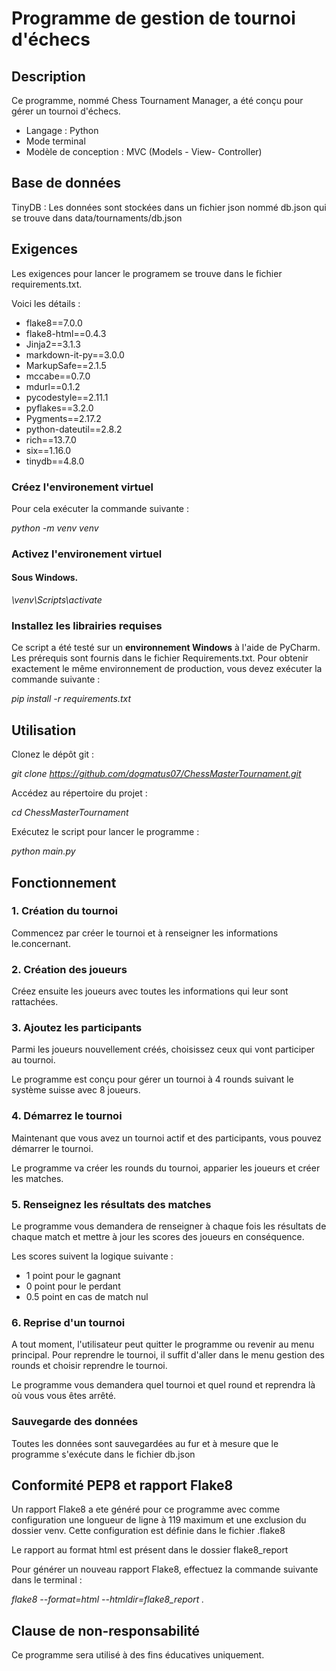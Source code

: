 # Programme de gestion de tournoi d'échecs 

## Description
Ce programme, nommé  Chess Tournament Manager, a été conçu pour gérer un tournoi d'échecs.

+ Langage : Python
+ Mode terminal
+ Modèle de conception : MVC (Models - View- Controller)

## Base de données
TinyDB : Les données sont stockées dans un fichier json nommé db.json qui se trouve dans data/tournaments/db.json

## Exigences

Les exigences pour lancer le programem se trouve dans le fichier requirements.txt. 

Voici les détails : 

+ flake8==7.0.0
+ flake8-html==0.4.3
+ Jinja2==3.1.3
+ markdown-it-py==3.0.0
+ MarkupSafe==2.1.5
+ mccabe==0.7.0
+ mdurl==0.1.2
+ pycodestyle==2.11.1
+ pyflakes==3.2.0
+ Pygments==2.17.2
+ python-dateutil==2.8.2
+ rich==13.7.0
+ six==1.16.0
+ tinydb==4.8.0

### Créez l'environement virtuel 

Pour cela exécuter la commande suivante : 

*python -m venv venv*

### Activez l'environement virtuel
#### Sous Windows.

*\venv\Scripts\activate*


### Installez les librairies requises
Ce script a été testé sur un **environnement Windows** à l'aide de PyCharm.  Les prérequis sont fournis dans le fichier Requirements.txt.  Pour obtenir exactement le même environnement de production, vous devez exécuter la commande suivante :

*pip install -r requirements.txt*

## Utilisation

Clonez le dépôt git :

*git clone https://github.com/dogmatus07/ChessMasterTournament.git*

Accédez au répertoire du projet :

*cd ChessMasterTournament*

Exécutez le script pour lancer le programme :

*python main.py*

## Fonctionnement

### 1. Création du tournoi

Commencez par créer le tournoi et à renseigner les informations le.concernant.
 
### 2. Création des joueurs
Créez ensuite les joueurs avec toutes les informations qui leur sont rattachées. 

### 3. Ajoutez les participants
Parmi les joueurs nouvellement créés, choisissez ceux qui vont participer au tournoi. 

Le programme est conçu pour gérer un tournoi à 4 rounds suivant le système suisse avec 8 joueurs. 

### 4. Démarrez le tournoi
Maintenant que vous avez un tournoi actif et des participants, vous pouvez démarrer le tournoi. 

Le programme va créer les rounds du tournoi, apparier les joueurs et créer les matches. 

### 5. Renseignez les résultats des matches
Le programme vous demandera de renseigner à chaque fois les résultats de chaque match et mettre à jour les scores des joueurs en conséquence. 

Les scores suivent la logique suivante : 
+ 1 point pour le gagnant
+ 0 point pour le perdant
+ 0.5 point en cas de match nul

### 6. Reprise d'un tournoi
A tout moment, l'utilisateur peut quitter le programme ou revenir au menu principal. Pour reprendre le tournoi, il suffit d'aller dans le menu gestion des rounds et choisir reprendre le tournoi. 

Le programme vous demandera quel tournoi et quel round et reprendra là où vous vous êtes arrêté. 

### Sauvegarde des données

Toutes les données sont sauvegardées au fur et à mesure que le programme s'exécute dans le fichier db.json

## Conformité PEP8 et rapport Flake8

Un rapport Flake8 a ete généré pour ce programme avec comme configuration une longueur de ligne à 119 maximum et une exclusion du dossier venv.
Cette configuration est définie dans le fichier .flake8

Le rapport au format html est présent dans le dossier flake8_report

Pour générer un nouveau rapport Flake8, effectuez la commande suivante dans le terminal : 

*flake8 --format=html --htmldir=flake8_report .*

## Clause de non-responsabilité
Ce programme sera utilisé à des fins éducatives uniquement.
